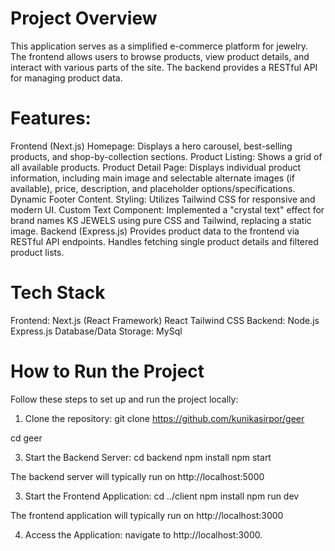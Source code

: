 # Project Overview

This application serves as a simplified e-commerce platform for jewelry. The frontend allows users to browse products, view product details, and interact with various parts of the site. The backend provides a RESTful API for managing product data.

# Features:

Frontend (Next.js)
Homepage: Displays a hero carousel, best-selling products, and shop-by-collection sections.
Product Listing: Shows a grid of all available products.
Product Detail Page: Displays individual product information, including main image and selectable alternate images (if available), price, description, and placeholder options/specifications.
Dynamic Footer Content.
Styling: Utilizes Tailwind CSS for responsive and modern UI.
Custom Text Component: Implemented a "crystal text" effect for brand names KS JEWELS using pure CSS and Tailwind, replacing a static image.
Backend (Express.js)
Provides product data to the frontend via RESTful API endpoints.
Handles fetching single product details and filtered product lists.


# Tech Stack
Frontend:
Next.js (React Framework)
React
Tailwind CSS
Backend:
Node.js
Express.js
Database/Data Storage:
MySql


# How to Run the Project
Follow these steps to set up and run the project locally:

1) Clone the repository:
git clone https://github.com/kunikasirpor/geer

cd geer


3) Start the Backend Server:
cd backend
npm install
npm start

The backend server will typically run on http://localhost:5000


3) Start the Frontend Application:
cd ../client
npm install
npm run dev

The frontend application will typically run on http://localhost:3000

4) Access the Application:
navigate to http://localhost:3000.
